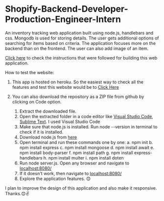 # Shopify-Backend-Developer-Production-Engineer-Intern
An inventory tracking web application built using node.js, handlebars and css.
Mongodb is used for storing details. The user gets additional options of searching for items based on criteria.
The application focuses more on the backend than on the frontend. 
The user can also add image of an item.

[Click here](https://docs.google.com/document/d/1z9LZ_kZBUbg-O2MhZVVSqTmvDko5IJWHtuFmIu_Xg1A/edit) to check the instructions that were followed for building this web application.

How to test the website:
1. This app is hosted on heroku. So the easiest way to check all the features and test this website would be to [Click Here](https://serene-stream-27308.herokuapp.com/)

2. You can also download the repository as a ZIP file from github by clicking on Code option.
      1. Extract the downloaded file.
      2. Open the extracted folder in a code editor like [Visual Studio Code](https://code.visualstudio.com/download), [Sublime Text](https://www.sublimetext.com/3). I used Visual Studio Code
      3. Make sure that node.js is installed. Run node --version in terminal to check if it is installed.
      4. Download node.js from [here](https://nodejs.org/en/download/)
      5. Open terminal and run these commands one by one:
           a. npm init
           b. npm install express
           c. npm install mongoose
           d. npm install await
           e. npm install body-parser
           f. npm install path
           g. npm install express-handlebars
           h. npm install multer
           i. npm install doten
      6. Run node server.js. Open any browser and navigate to [localhost:8080/](localhost:8080/)
      7. If it doesn't work, then navigate to [localhost:8080/](localhost:8080/)
      8. Explore the application features. 😊

I plan to improve the design of this application and also make it responsive.
Thanks.😊✌
